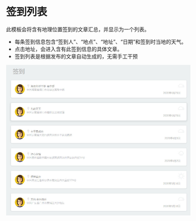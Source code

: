 # 签到列表

此模板会将含有地理位置签到的文章汇总，并显示为一个列表。

- 每条签到信息包含“签到人”、“地点”、“地址”、“日期”和签到时当地的天气。
- 点击地址，会进入含有此签到信息的具体文章。
- 签到列表是根据发布的文章自动生成的，无需手工干预

![img](..\assets\geolist.jpg)